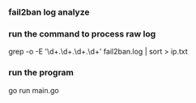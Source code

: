 ### fail2ban log analyze
### run the command to process raw log
grep -o -E '\d+\.\d+\.\d+\.\d+'  fail2ban.log | sort > ip.txt
### run the program
go run main.go
